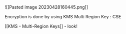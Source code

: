 ![[Pasted image 20230428160445.png]]

Encryption is done by using KMS Multi Region Key : CSE

[[KMS - Multi-Region Keys]] - look!

